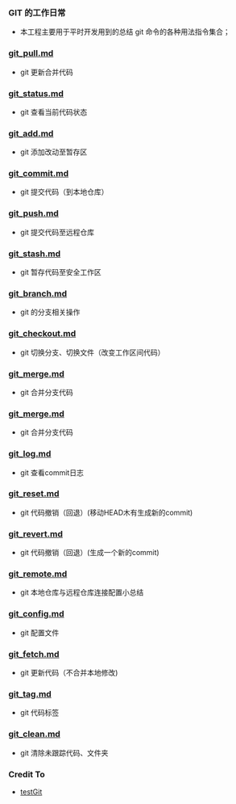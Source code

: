 ### GIT 的工作日常

* 本工程主要用于平时开发用到的总结 git 命令的各种用法指令集合；

### [git_pull.md](https://github.com/huangtubiao/Git/blob/master/learn_log/git_pull.md)
- git 更新合并代码

### [git_status.md](https://github.com/huangtubiao/Git/blob/master/learn_log/git_status.md)   
- git 查看当前代码状态

### [git_add.md](https://github.com/huangtubiao/Git/blob/master/learn_log/git_add.md)
- git 添加改动至暂存区

### [git_commit.md](https://github.com/huangtubiao/Git/blob/master/learn_log/git_commit.md)   
- git 提交代码（到本地仓库）

### [git_push.md](https://github.com/huangtubiao/Git/blob/master/learn_log/git_push.md)   
- git 提交代码至远程仓库

### [git_stash.md](https://github.com/huangtubiao/Git/blob/master/learn_log/git_stash.md)   
- git 暂存代码至安全工作区

### [git_branch.md](https://github.com/huangtubiao/Git/blob/master/learn_log/git_branch.md)   
- git 的分支相关操作

### [git_checkout.md](https://github.com/huangtubiao/Git/blob/master/learn_log/git_checkout.md)   
- git 切换分支、切换文件（改变工作区间代码）

### [git_merge.md](https://github.com/huangtubiao/Git/blob/master/learn_log/git_merge.md)   
- git 合并分支代码

### [git_merge.md](https://github.com/hzuleo/Git/blob/master/learn_log/git_rebase.md)   
- git 合并分支代码

### [git_log.md](https://github.com/huangtubiao/Git/blob/master/learn_log/git_log.md)
- git 查看commit日志

### [git_reset.md](https://github.com/huangtubiao/Git/blob/master/learn_log/git_reset.md)
- git 代码撤销（回退）(移动HEAD木有生成新的commit)

### [git_revert.md](https://github.com/huangtubiao/Git/blob/master/learn_log/git_revert.md)   
- git 代码撤销（回退）(生成一个新的commit)

### [git_remote.md](https://github.com/huangtubiao/Git/blob/master/learn_log/git_remote.md)   
- git 本地仓库与远程仓库连接配置小总结

### [git_config.md](https://github.com/huangtubiao/Git/blob/master/learn_log/git_config.md)   
- git 配置文件

### [git_fetch.md](https://github.com/huangtubiao/Git/blob/master/learn_log/git_fetch.md)   
- git 更新代码（不合并本地修改)

### [git_tag.md](https://github.com/huangtubiao/Git/blob/master/learn_log/git_tag.md)   
- git 代码标签

### [git_clean.md](https://github.com/huangtubiao/Git/blob/master/learn_log/git_clean.md)   
- git 清除未跟踪代码、文件夹

### Credit To 

- [testGit](https://github.com/wteam-xq/testGit)
